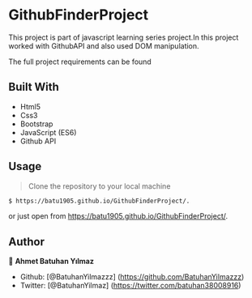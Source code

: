 # GithubFinderProject

This project is part of javascript learning series project.In this project worked with GithubAPI and also used DOM manipulation.

The full project requirements can be found 

## Built With

- Html5
- Css3
- Bootstrap
- JavaScript (ES6)
- Github API


## Usage

> Clone the repository to your local machine

```sh
$ https://batu1905.github.io/GithubFinderProject/.
```
or just open from https://batu1905.github.io/GithubFinderProject/.


## Author

👤 **Ahmet Batuhan Yılmaz**

- Github: [@BatuhanYilmazzz] (https://github.com/BatuhanYilmazzz)
- Twitter: [@BatuhanYilmaz] (https://twitter.com/batuhan38008916)


